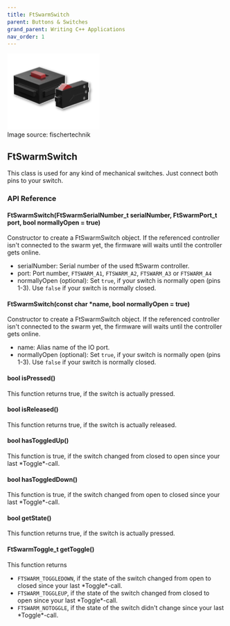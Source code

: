 ```yaml
---
title: FtSwarmSwitch
parent: Buttons & Switches
grand_parent: Writing C++ Applications
nav_order: 1
---
```

<div class="ftimgdetail"> <img src="../../../assets/img/switches/kombi.png"><div>Image source: fischertechnik</div></div>

## FtSwarmSwitch

This class is used for any kind of mechanical switches. Just connect both pins to your switch. 

### API Reference

#### FtSwarmSwitch(FtSwarmSerialNumber_t serialNumber, FtSwarmPort_t port, bool normallyOpen = true)

Constructor to create a FtSwarmSwitch object. If the referenced controller isn't connected to the swarm yet, the firmware will waits until the controller gets online.

- serialNumber: Serial number of the used ftSwarm controller.
- port: Port number, `FTSWARM_A1`, `FTSWARM_A2`, `FTSWARM_A3` or `FTSWARM_A4`
- normallyOpen (optional): Set `true`, if your switch is normally open (pins 1-3). Use `false` if your switch is normally closed.

#### FtSwarmSwitch(const char *name, bool normallyOpen = true)

Constructor to create a FtSwarmSwitch object. If the referenced controller isn't connected to the swarm yet, the firmware will waits until the controller gets online.

- name: Alias name of the IO port.
- normallyOpen (optional): Set `true`, if your switch is normally open (pins 1-3). Use `false` if your switch is normally closed.

#### bool isPressed()

This function returns true, if the switch is actually pressed.

#### bool isReleased()

This function returns true, if the switch is actually released.

#### bool hasToggledUp()

This function is true, if the switch changed from closed to open since your last \*Toggle\*-call.

#### bool hasToggledDown()

This function is true, if the switch changed from open to closed since your last \*Toggle\*-call.

#### bool getState()

This function returns true, if the switch is actually pressed.

#### FtSwarmToggle_t getToggle()

This function returns
- `FTSWARM_TOGGLEDOWN`, if the state of the switch changed from open to closed since your last \*Toggle\*-call.
- `FTSWARM_TOGGLEUP`, if the state of the switch changed from closed to open since your last \*Toggle\*-call.
- `FTSWARM_NOTOGGLE`, if the state of the switch didn't change since your last \*Toggle\*-call.